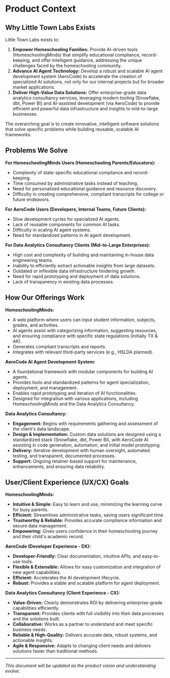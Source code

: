 # Product Context

## Why Little Town Labs Exists

Little Town Labs exists to:
1.  **Empower Homeschooling Families:** Provide AI-driven tools (HomeschoolingMinds) that simplify educational compliance, record-keeping, and offer intelligent guidance, addressing the unique challenges faced by the homeschooling community.
2.  **Advance AI Agent Technology:** Develop a robust and scalable AI agent development system (AeroCode) to accelerate the creation of specialized AI solutions, not only for our internal projects but for broader market applications.
3.  **Deliver High-Value Data Solutions:** Offer enterprise-grade data analytics consultancy services, leveraging modern tooling (Snowflake, dbt, Power BI) and AI-assisted development (via AeroCode) to provide efficient and powerful data infrastructure and insights to mid-to-large businesses.

The overarching goal is to create innovative, intelligent software solutions that solve specific problems while building reusable, scalable AI frameworks.

## Problems We Solve

**For HomeschoolingMinds Users (Homeschooling Parents/Educators):**
*   Complexity of state-specific educational compliance and record-keeping.
*   Time consumed by administrative tasks instead of teaching.
*   Need for personalized educational guidance and resource discovery.
*   Difficulty in creating comprehensive, compliant transcripts for college or future endeavors.

**For AeroCode Users (Developers, Internal Teams, Future Clients):**
*   Slow development cycles for specialized AI agents.
*   Lack of reusable components for common AI tasks.
*   Difficulty in scaling AI agent systems.
*   Need for standardized patterns in AI agent development.

**For Data Analytics Consultancy Clients (Mid-to-Large Enterprises):**
*   High cost and complexity of building and maintaining in-house data engineering teams.
*   Inability to efficiently extract actionable insights from large datasets.
*   Outdated or inflexible data infrastructure hindering growth.
*   Need for rapid prototyping and deployment of data solutions.
*   Lack of transparency in existing data processes.

## How Our Offerings Work

**HomeschoolingMinds:**
*   A web platform where users can input student information, subjects, grades, and activities.
*   AI agents assist with categorizing information, suggesting resources, and ensuring compliance with specific state regulations (initially TX & AK).
*   Generates compliant transcripts and reports.
*   Integrates with relevant third-party services (e.g., HSLDA planned).

**AeroCode AI Agent Development System:**
*   A foundational framework with modular components for building AI agents.
*   Provides tools and standardized patterns for agent specialization, deployment, and management.
*   Enables rapid prototyping and iteration of AI functionalities.
*   Designed for integration with various applications, including HomeschoolingMinds and the Data Analytics Consultancy.

**Data Analytics Consultancy:**
*   **Engagement:** Begins with requirements gathering and assessment of the client's data landscape.
*   **Design & Implementation:** Custom data solutions are designed using a standardized stack (Snowflake, dbt, Power BI), with AeroCode AI assisting in code generation, automation, and initial model prototyping.
*   **Delivery:** Iterative development with human oversight, automated testing, and transparent, documented processes.
*   **Support:** Ongoing retainer-based support for maintenance, enhancements, and ensuring data reliability.

## User/Client Experience (UX/CX) Goals

**HomeschoolingMinds:**
*   **Intuitive & Simple:** Easy to learn and use, minimizing the learning curve for busy parents.
*   **Efficient:** Streamlines administrative tasks, saving users significant time.
*   **Trustworthy & Reliable:** Provides accurate compliance information and secure data management.
*   **Empowering:** Gives users confidence in their homeschooling journey and their child's academic record.

**AeroCode (Developer Experience - DX):**
*   **Developer-Friendly:** Clear documentation, intuitive APIs, and easy-to-use tools.
*   **Flexible & Extensible:** Allows for easy customization and integration of new agent capabilities.
*   **Efficient:** Accelerates the AI development lifecycle.
*   **Robust:** Provides a stable and scalable platform for agent deployment.

**Data Analytics Consultancy (Client Experience - CX):**
*   **Value-Driven:** Clearly demonstrates ROI by delivering enterprise-grade capabilities efficiently.
*   **Transparent:** Provides clients with full visibility into their data processes and the solutions built.
*   **Collaborative:** Works as a partner to understand and meet specific business needs.
*   **Reliable & High-Quality:** Delivers accurate data, robust systems, and actionable insights.
*   **Agile & Responsive:** Adapts to changing client needs and delivers solutions faster than traditional methods.

---

*This document will be updated as the product vision and understanding evolve.*